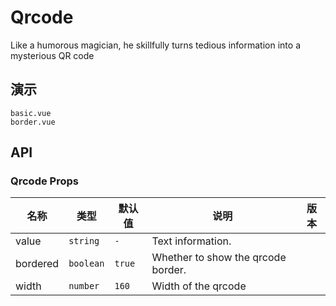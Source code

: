 # Qrcode

Like a humorous magician, he skillfully turns tedious information into a mysterious QR code

## 演示

```demo
basic.vue
border.vue
```

## API

### Qrcode Props

| 名称     | 类型      | 默认值 | 说明                               | 版本 |
| -------- | --------- | ------ | ---------------------------------- | ---- |
| value    | `string`  | `-`    | Text information.                  |      |
| bordered | `boolean` | `true` | Whether to show the qrcode border. |      |
| width    | `number`  | `160`  | Width of the qrcode                |
